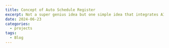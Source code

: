 ```yaml
---
title: Concept of Auto Schedule Register
excerpt: Not a super genius idea but one simple idea that integrates AI into
date: 2024-06-23
categories:
  - projects
tags:
  - Blog
---
```


